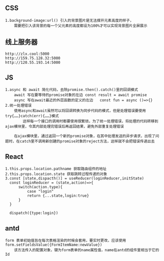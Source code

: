 ## CSS
    1.background-image:url() 引入的背景图片是无法撑开元素高度的样子，
        需要把引入该背景的每一个父元素的高度都设为100%才可以实现背景图片全屏展示


## 线上服务器
    http://zlx.cool:5000
    http://159.75.128.32:5000
    http://120.55.193.14:5000
    
## JS
    1.async 和 await 简化代码，去除promise.then().catch()里的回调模式
        await 写在要等待的promise对象的左边 const result = await promise
        async 写在await最近的外层函数的定义的左边   const fun = async ()=>{}
    2.统一处理错误
        使用async和await虽然可以将回调转换为同步代码的模式，但是处理错误要使用try{……}catch(err){……}模式
            这样每一个接口的调用时都要使用很繁琐，为了统一处理错误，将处理的代码转移到ajax模块里，令其内部处理完错误后再返回结果，避免外部重复处理错误
        
        在ajax模块里，通过返回一个新的promise对象，在其中处理发送的异步请求，出现了问题时，在catch里不调用新创建的promise对象的reject方法，这样就不会把错误传递出去


## React
    1.this.props.location.pathname 获取路由组件的地址
    2.this.props.location.state 获取跳转过程传递的对象
    3.const [state,dispacth()] = useReducer(loginReducer,initState)
      const loginReducer = (state,action)=>{
          switch(action.type){
              case "login"
              return {...state,login:true}
          }
      }

      dispatch({type:login})


## antd
    form 表单初始值旨在每次表格渲染的时候会套用，要实时更改，应该使用form.setFieldsValue({FormItemName:newValue})
        该方法传入的配置对象，键为form表单的name属性值，name在antd的组件里相当于它的Id